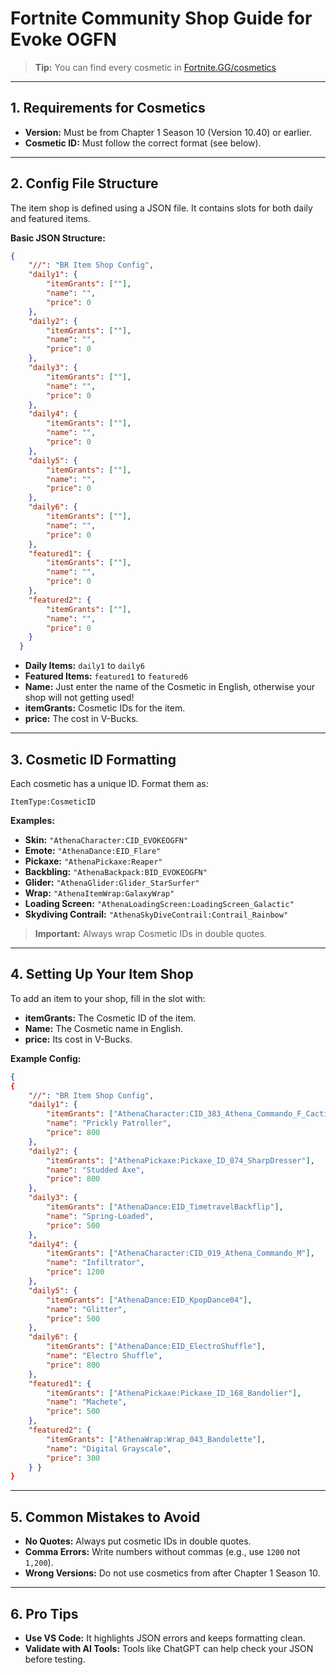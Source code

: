 # Fortnite Community Shop Guide for Evoke OGFN

> **Tip:** You can find every cosmetic in [Fortnite.GG/cosmetics](https://fortnite.gg/cosmetics)

---

## 1. Requirements for Cosmetics

- **Version:** Must be from Chapter 1 Season 10 (Version 10.40) or earlier.
- **Cosmetic ID:** Must follow the correct format (see below).

---

## 2. Config File Structure

The item shop is defined using a JSON file. It contains slots for both daily and featured items.

**Basic JSON Structure:**

```json
{
    "//": "BR Item Shop Config",
    "daily1": {
        "itemGrants": [""],
        "name": "",
        "price": 0
    },
    "daily2": {
        "itemGrants": [""],
        "name": "",
        "price": 0
    },
    "daily3": {
        "itemGrants": [""],
        "name": "",
        "price": 0
    },
    "daily4": {
        "itemGrants": [""],
        "name": "",
        "price": 0
    },
    "daily5": {
        "itemGrants": [""],
        "name": "",
        "price": 0
    },
    "daily6": {
        "itemGrants": [""],
        "name": "",
        "price": 0
    },
    "featured1": {
        "itemGrants": [""],
        "name": "",
        "price": 0
    },
    "featured2": {
        "itemGrants": [""],
        "name": "",
        "price": 0
    }
  }
```

- **Daily Items:** `daily1` to `daily6`
- **Featured Items:** `featured1` to `featured6`
- **Name:** Just enter the name of the Cosmetic in English, otherwise your shop will not getting used!
- **itemGrants:** Cosmetic IDs for the item.
- **price:** The cost in V-Bucks.

---

## 3. Cosmetic ID Formatting

Each cosmetic has a unique ID. Format them as:

```
ItemType:CosmeticID
```

**Examples:**

- **Skin:** `"AthenaCharacter:CID_EVOKEOGFN"`
- **Emote:** `"AthenaDance:EID_Flare"`
- **Pickaxe:** `"AthenaPickaxe:Reaper"`
- **Backbling:** `"AthenaBackpack:BID_EVOKEOGFN"`
- **Glider:** `"AthenaGlider:Glider_StarSurfer"`
- **Wrap:** `"AthenaItemWrap:GalaxyWrap"`
- **Loading Screen:** `"AthenaLoadingScreen:LoadingScreen_Galactic"`
- **Skydiving Contrail:** `"AthenaSkyDiveContrail:Contrail_Rainbow"`

> **Important:** Always wrap Cosmetic IDs in double quotes.

---

## 4. Setting Up Your Item Shop

To add an item to your shop, fill in the slot with:
- **itemGrants:** The Cosmetic ID of the item.
- **Name:** The Cosmetic name in English.
- **price:** Its cost in V-Bucks.

**Example Config:**

```json
{
{
    "//": "BR Item Shop Config",
    "daily1": {
        "itemGrants": ["AthenaCharacter:CID_383_Athena_Commando_F_Cacti"],
        "name": "Prickly Patroller",
        "price": 800
    },
    "daily2": {
        "itemGrants": ["AthenaPickaxe:Pickaxe_ID_074_SharpDresser"],
        "name": "Studded Axe",
        "price": 800
    },
    "daily3": {
        "itemGrants": ["AthenaDance:EID_TimetravelBackflip"],
        "name": "Spring-Loaded",
        "price": 500
    },
    "daily4": {
        "itemGrants": ["AthenaCharacter:CID_019_Athena_Commando_M"],
        "name": "Infiltrator",
        "price": 1200
    },
    "daily5": {
        "itemGrants": ["AthenaDance:EID_KpopDance04"],
        "name": "Glitter",
        "price": 500
    },
    "daily6": {
        "itemGrants": ["AthenaDance:EID_ElectroShuffle"],
        "name": "Electro Shuffle",
        "price": 800
    },
    "featured1": {
        "itemGrants": ["AthenaPickaxe:Pickaxe_ID_168_Bandolier"],
        "name": "Machete",
        "price": 500
    },
    "featured2": {
        "itemGrants": ["AthenaWrap:Wrap_043_Bandolette"],
        "name": "Digital Grayscale",
        "price": 300
    } }
}
```
---

## 5. Common Mistakes to Avoid

- **No Quotes:** Always put cosmetic IDs in double quotes.
- **Comma Errors:** Write numbers without commas (e.g., use `1200` not `1,200`).
- **Wrong Versions:** Do not use cosmetics from after Chapter 1 Season 10.

---

## 6. Pro Tips

- **Use VS Code:** It highlights JSON errors and keeps formatting clean.
- **Validate with AI Tools:** Tools like ChatGPT can help check your JSON before testing.
